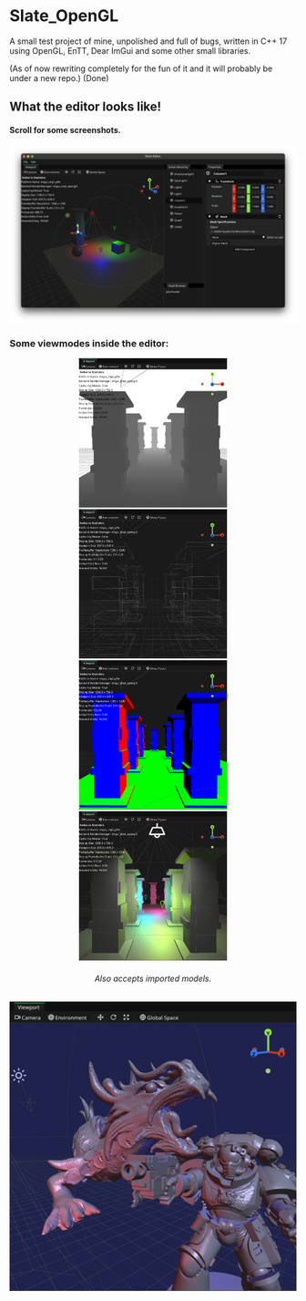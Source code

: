 # Slate_OpenGL


A small test project of mine, unpolished and full of bugs, written in C++ 17 using OpenGL, EnTT, Dear ImGui and some other small libraries.

(As of now rewriting completely for the fun of it and it will probably be under a new repo.) (Done)

## What the editor looks like!
#### Scroll for some screenshots.

![Main Editor Image](docs/header.png)

### Some viewmodes inside the editor:

<div align="center">
<img src="/docs/depth.png" alt="Depth View" width="260"/>
<img src="/docs/wireframe.png" alt="Wireframe View" width="260"/>
<img src="/docs/normals.png" alt="Normals View" width="260"/>
<img src="/docs/shaded.png" alt="Shaded View" width="260"/>

<h6>Also accepts imported models.</h6>
<img src="/docs/models.png" alt="Images w/ Models" width="520"/>
</div>

